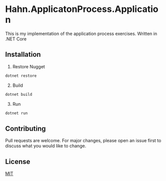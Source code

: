 # Hahn.ApplicatonProcess.Application

This is my implementation of the application process exercises. Written in .NET Core

## Installation

1. Restore Nugget

```bash
dotnet restore
```

2. Build

```bash
dotnet build
```

3. Run

```bash
dotnet run
```


## Contributing
Pull requests are welcome. For major changes, please open an issue first to discuss what you would like to change.

## License
[MIT](https://choosealicense.com/licenses/mit/)